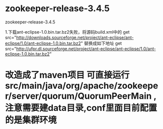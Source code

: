 # zookeeper-release-3.4.5
zookeeper-release-3.4.5

1.下载ant-eclipse-1.0.bin.tar.bz2失败，将源码build.xml中的
get src="http://downloads.sourceforge.net/project/ant-eclipse/ant-eclipse/1.0/ant-eclipse-1.0.bin.tar.bz2" 替换成如下地址
get src="http://ufpr.dl.sourceforge.net/project/ant-eclipse/ant-eclipse/1.0/ant-eclipse-1.0.bin.tar.bz2"



# 改造成了maven项目  可直接运行 src/main/java/org/apache/zookeeper/server/quorum/QuorumPeerMain ,注意需要建data目录,conf里面目前配置的是集群环境